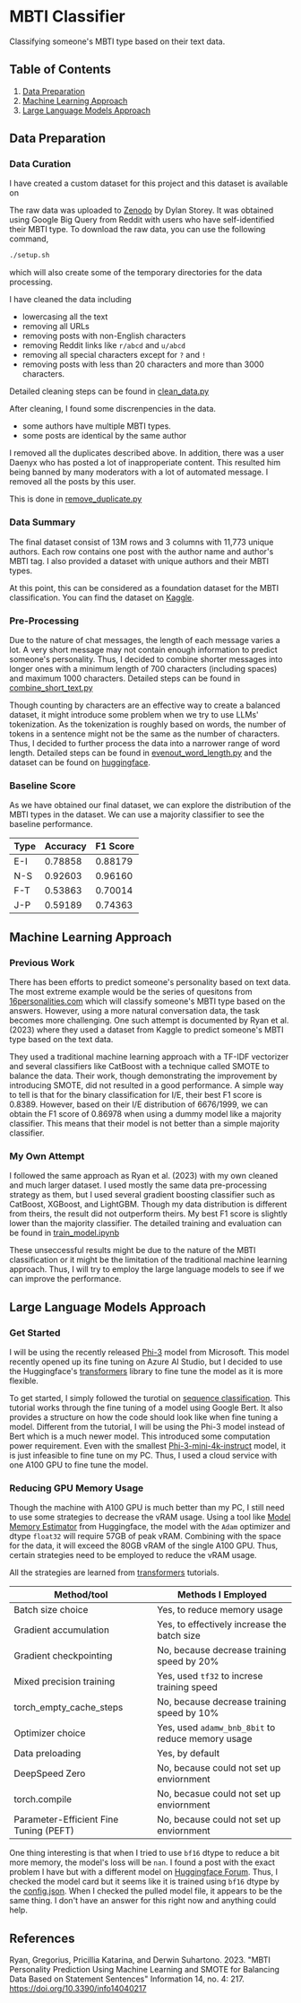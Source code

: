# MBTI Classifier 

Classifying someone's MBTI type based on their text data.

## Table of Contents
1. [Data Preparation](#datapreparation)
2. [Machine Learning Approach](#machinelearningapproach)
3. [Large Language Models Approach](#largelanguagemodelsapproach)

## Data Preparation

### Data Curation 

I have created a custom dataset for this project and this dataset is available on 

The raw data was uploaded to [Zenodo](https://zenodo.org/records/1482951) by Dylan Storey. 
It was obtained using Google Big Query from Reddit with users who have self-identified their MBTI type. 
To download the raw data, you can use the following command,

```bash
./setup.sh
```

which will also create some of the temporary directories for the data processing.

I have cleaned the data including 
- lowercasing all the text
- removing all URLs 
- removing posts with non-English characters
- removing Reddit links like `r/abcd` and `u/abcd`
- removing all special characters except for `?` and `!`
- removing posts with less than 20 characters and more than 3000 characters. 

Detailed cleaning steps can be found in [clean_data.py](./preprocessing/clean_data.py)


After cleaning, I found some discrenpencies in the data. 
- some authors have multiple MBTI types. 
- some posts are identical by the same author

I removed all the duplicates described above. 
In addition, there was a user Daenyx who has posted a lot of inapproperiate content.
This resulted him being banned by many moderators with a lot of automated message. 
I removed all the posts by this user.

This is done in [remove_duplicate.py](./preprocessing/remove_duplicate.py)

### Data Summary

The final dataset consist of 13M rows and 3 columns with 11,773 unique authors. 
Each row contains one post with the author name and author's MBTI tag. 
I also provided a dataset with unique authors and their MBTI types.

At this point, this can be considered as a foundation dataset for the MBTI classification. You can find the dataset on [Kaggle](https://www.kaggle.com/datasets/minhaozhang1/reddit-mbti-dataset).

### Pre-Processing 

Due to the nature of chat messages, the length of each message varies a lot. 
A very short message may not contain enough information to predict someone's personality. 
Thus, I decided to combine shorter messages into longer ones with a minimum length of 700 characters (including spaces) and maximum 1000 characters. 
Detailed steps can be found in [combine_short_text.py](./preprocessing/combine_short_text.py)

Though counting by characters are an effective way to create a balanced dataset, it might introduce some problem when we try to use LLMs' tokenization. 
As the tokenization is roughly based on words, the number of tokens in a sentence might not be the same as the number of characters. 
Thus, I decided to further process the data into a narrower range of word length. 
Detailed steps can be found in [evenout_word_length.py](./preprocessing/evenout_word_length.py) and the dataset can be found on [huggingface](https://huggingface.co/datasets/minhaozhang/mbti). 

### Baseline Score

As we have obtained our final dataset, we can explore the distribution of the MBTI types in the dataset. 
We can use a majority classifier to see the baseline performance. 

| Type | Accuracy | F1 Score |
| ---- | -------- | -------- |
| E-I  | 0.78858  | 0.88179  |
| N-S  | 0.92603  | 0.96160  |
| F-T  | 0.53863  | 0.70014  |
| J-P  | 0.59189  | 0.74363  |


## Machine Learning Approach 

### Previous Work

There has been efforts to predict someone's personality based on text data. 
The most extreme example would be the series of quesitons from [16personalities.com](https://www.16personalities.com/) which will classify someone's MBTI type based on the answers. 
However, using a more natural conversation data, the task becomes more challenging. One such attempt is documented by Ryan et al. (2023) where they used a dataset from Kaggle to predict someone's MBTI type based on the text data. 

They used a traditional machine learning approach with a TF-IDF vectorizer and several classifiers like CatBoost with a technique called SMOTE to balance the data. 
Their work, though demonstrating the improvement by introducing SMOTE, did not resulted in a good performance. 
A simple way to tell is that for the binary classification for I/E, their best F1 score is 0.8389. 
However, based on their I/E distribution of 6676/1999, we can obtain the F1 score of 0.86978 when using a dummy model like a majority classifier. 
This means that their model is not better than a simple majority classifier.

### My Own Attempt 

I followed the same approach as Ryan et al. (2023) with my own cleaned and much larger dataset. 
I used mostly the same data pre-processing strategy as them, but I used several gradient boosting classifier such as CatBoost, XGBoost, and LightGBM. 
Though my data distribution is different from theirs, the result did not outperform theirs. 
My best F1 score is slightly lower than the majority classifier. 
The detailed training and evaluation can be found in [train_model.ipynb](./ml/train_model.ipynb)

These unseccessful results might be due to the nature of the MBTI classification or it might be the limitation of the traditional machine learning approach. 
Thus, I will try to employ the large language models to see if we can improve the performance. 


## Large Language Models Approach

### Get Started

I will be using the recently released [Phi-3](https://azure.microsoft.com/en-us/blog/introducing-phi-3-redefining-whats-possible-with-slms/) model from Microsoft. 
This model recently opened up its fine tuning on Azure AI Studio, but I decided to use the Huggingface's [transformers](https://huggingface.co/transformers/) library to fine tune the model as it is more flexible. 

To get started, I simply followed the turotial on [sequence classification](https://huggingface.co/docs/transformers/en/tasks/sequence_classification). 
This tutorial works through the fine tuning of a model using Google Bert. 
It also provides a structure on how the code should look like when fine tuning a model. 
Different from the tutorial, I will be using the Phi-3 model instead of Bert which is a much newer model. 
This introduced some computation power requirement. 
Even with the smallest [Phi-3-mini-4k-instruct](https://huggingface.co/microsoft/Phi-3-mini-4k-instruct) model, it is just infeasible to fine tune on my PC. 
Thus, I used a cloud service with one A100 GPU to fine tune the model. 

### Reducing GPU Memory Usage

Though the machine with A100 GPU is much better than my PC, I still need to use some strategies to decrease the vRAM usage. 
Using a tool like [Model Memory Estimator](https://huggingface.co/spaces/hf-accelerate/model-memory-usage) from Huggingface, the model with the `Adam` optimizer and dtype `float32` will require 57GB of peak vRAM. 
Combining with the space for the data, it will exceed the 80GB vRAM of the single A100 GPU. 
Thus, certain strategies need to be employed to reduce the vRAM usage. 

All the strategies are learned from [transformers](https://huggingface.co/docs/transformers/perf_train_gpu_one) tutorials. 

| Method/tool                            | Methods I Employed                                |
| -------------------------------------- | ------------------------------------------------- |
| Batch size choice                      | Yes, to reduce memory usage                       |
| Gradient accumulation                  | Yes, to effectively increase the batch size       |
| Gradient checkpointing                 | No, because decrease training speed by 20%        |
| Mixed precision training               | Yes, used `tf32` to increse training speed        |
| torch_empty_cache_steps                | No, because decrease training speed by 10%        |
| Optimizer choice                       | Yes, used `adamw_bnb_8bit` to reduce memory usage |
| Data preloading                        | Yes, by default                                   |
| DeepSpeed Zero                         | No, because could not set up enviornment          |
| torch.compile                          | No, becasue could not set up enviornment          |
| Parameter-Efficient Fine Tuning (PEFT) | No, because could not set up enviornment          |

One thing interesting is that when I tried to use `bf16` dtype to reduce a bit more memory, the model's loss will be `nan`. 
I found a post with the exact problem I have but with a different model on [Huggingface Forum](https://discuss.huggingface.co/t/training-loss-0-0-validation-loss-nan/27950). 
Thus, I checked the model card but it seems like it is trained using `bf16` dtype by the [config.json](https://huggingface.co/microsoft/Phi-3-mini-4k-instruct/blob/main/config.json#L31). 
When I checked the pulled model file, it appears to be the same thing. 
I don't have an answer for this right now and anything could help. 


## References

Ryan, Gregorius, Pricillia Katarina, and Derwin Suhartono. 2023. "MBTI Personality Prediction Using Machine Learning and SMOTE for Balancing Data Based on Statement Sentences" Information 14, no. 4: 217. https://doi.org/10.3390/info14040217